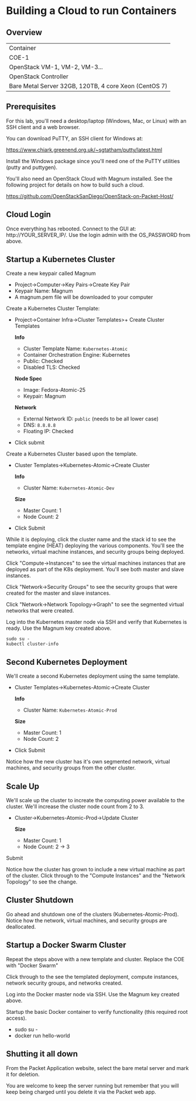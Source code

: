 # Building a Cloud to run Containers


## Overview


| |
|----------|
| Container | Container | Container | ... |
| COE-1 | COE-2 | ... |
|OpenStack VM-1, VM-2, VM-3... |
|OpenStack Controller |
|     Bare Metal Server 32GB, 120TB, 4 core Xeon (CentOS 7)          |



## Prerequisites

For this lab, you'll need a desktop/laptop (Windows, Mac, or Linux) with an SSH client and a web browser.

You can download PuTTY, an SSH client for Windows at:

https://www.chiark.greenend.org.uk/~sgtatham/putty/latest.html

Install the Windows package since you'll need one of the PuTTY utilities (putty and puttygen).

You'll also need an OpenStack Cloud with Magnum installed. See the following project for details on how to build such a cloud.

https://github.com/OpenStackSanDiego/OpenStack-on-Packet-Host/

## Cloud Login

Once everything has rebooted. Connect to the GUI at: http://YOUR_SERVER_IP/. Use the login admin with the OS_PASSWORD from above.

## Startup a Kubernetes Cluster

Create a new keypair called Magnum

* Project->Computer->Key Pairs->Create Key Pair
* Keypair Name: Magnum
* A magnum.pem file will be downloaded to your computer

Create a Kubernetes Cluster Template:

* Project->Container Infra->Cluster Templates>+ Create Cluster Templates
  
   __Info__    
  * Cluster Template Name: ````Kubernetes-Atomic````
  * Container Orchestration Engine: Kubernetes
  * Public: Checked
  * Disabled TLS: Checked
  
  __Node Spec__
   * Image: Fedora-Atomic-25
   * Keypair: Magnum
   
  __Network__
   * External Network ID: ````public```` (needs to be all lower case)
   * DNS: ````8.8.8.8````
   * Floating IP: Checked
 
 * Click submit

Create a Kubernetes Cluster based upon the template.

* Cluster Templates->Kubernetes-Atomic->Create Cluster
 
  __Info__
  * Cluster Name: ````Kubernetes-Atomic-Dev````
  
  __Size__
  * Master Count: 1
  * Node Count: 2
  
* Click Submit

While it is deploying, click the cluster name and the stack id to see the template engine (HEAT) deploying the various components. You'll see the networks, virtual machine instances, and security groups being deployed.

Click "Compute->Instances" to see the virtual machines instances that are deployed as part of the K8s deployment. You'll see both master and slave instances.

Click "Network->Security Groups" to see the security groups that were created for the master and slave instances. 

Click "Network->Network Topology->Graph" to see the segmented virtual networks that were created.

Log into the Kubernetes master node via SSH and verify that Kubernetes is ready. Use the Magnum key created above.

````
sudo su -
kubectl cluster-info
````

## Second Kubernetes Deployment

We'll create a second Kubernetes deployment using the same template.

* Cluster Templates->Kubernetes-Atomic->Create Cluster
 
  __Info__
  * Cluster Name: ````Kubernetes-Atomic-Prod````
  
  __Size__
  * Master Count: 1
  * Node Count: 2
  
* Click Submit

Notice how the new cluster has it's own segmented network, virtual machines, and security groups from the other cluster.

## Scale Up

We'll scale up the cluster to increate the computing power available to the cluster. We'll increase the cluster node count from 2 to 3.

* Cluster->Kubernetes-Atomic-Prod->Update Cluster

  __Size__
  * Master Count: 1
  * Node Count: 2 -> 3
  
Submit

Notice how the cluster has grown to include a new virtual machine as part of the cluster. Click through to the "Compute Instances" and the "Network Topology" to see the change.

## Cluster Shutdown

Go ahead and shutdown one of the clusters (Kubernetes-Atomic-Prod). Notice how the network, virtual machines, and security groups are deallocated.

## Startup a Docker Swarm Cluster

Repeat the steps above with a new template and cluster. Replace the COE with "Docker Swarm"

Click through to the see the templated deployment, compute instances, network security groups, and networks created.

Log into the Docker master node via SSH. Use the Magnum key created above.

Startup the basic Docker container to verify functionality (this required root access).

* sudo su -
* docker run hello-world


## Shutting it all down

From the Packet Application website, select the bare metal server and mark it for deletion.

You are welcome to keep the server running but remember that you will keep being charged until you delete it via the Packet web app.
